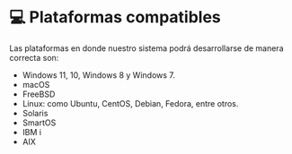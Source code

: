 # 💻 Plataformas compatibles

Las plataformas en donde nuestro sistema podrá desarrollarse de manera correcta son:

* Windows 11, 10, Windows 8 y Windows 7.
* macOS
* FreeBSD
* Linux: como Ubuntu, CentOS, Debian, Fedora, entre otros.
* Solaris
* SmartOS
* IBM i
* AIX
